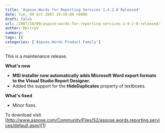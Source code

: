 ```yaml
---
title: 'Aspose.Words for Reporting Services 1.4.2.0 Released'
date: Tue, 09 Oct 2007 19:59:00 +0000
draft: false
url: /2007/10/09/aspose-words-for-reporting-services-1-4-2-0-released/
author: DmitryV
summary: ''
tags: []
categories: ['Aspose.Words Product Family']
---
```


This is a maintenance release.

**What's new**

*   **MSI installer now automatically adds Microsoft Word export formats to the Visual Studio Report Designer.**
*   Added the support for the **HideDuplicates** property of textboxes.

**What's fixed**

*   Minor fixes.

To download visit [http://www.aspose.com/Community/Files/52/aspose.words.reporting.services/default.aspx][1]




[1]: http://www.aspose.com/Community/Files/52/aspose.words.reporting.services/default.aspx




